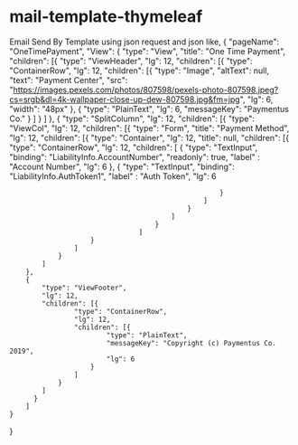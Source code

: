 # mail-template-thymeleaf
Email Send By Template using json request and json like,
{
		"pageName": "OneTimePayment",
		"View": {
			"type": "View",
			"title": "One Time Payment",
			"children": [{
					"type": "ViewHeader",
					"lg": 12,
					"children": [{
							"type": "ContainerRow",
							"lg": 12,
							"children": [{
									"type": "Image",
									"altText": null,
									"text": "Payment Center",
									"src": "https://images.pexels.com/photos/807598/pexels-photo-807598.jpeg?cs=srgb&dl=4k-wallpaper-close-up-dew-807598.jpg&fm=jpg",
									"lg": 6,
									"width": "48px"
								},
								{
								  "type": "PlainText",
                                  "lg": 6,
                                  "messageKey": "Paymentus Co."
								}
						    ]
						}
					]
				},
				{
					"type": "SplitColumn",
					"lg": 12,
					"children": [{
							"type": "ViewCol",
							"lg": 12,
							"children": [{
									"type": "Form",
									"title": "Payment Method",
									"lg": 12,
									"children": [{
											"type": "Container",
											"lg": 12,
											"title": null,
											"children": [{
													"type": "ContainerRow",
													"lg": 12,
													"children": [
														{
															"type": "TextInput",
															"binding": "LiabilityInfo.AccountNumber",
															"readonly": true,
															"label"  : "Account Number",
															"lg": 6
													    },
														{
															"type": "TextInput",
															"binding": "LiabilityInfo.AuthToken1",
															"label"  : "Auth Token",
															"lg": 6
															
														}
													]
												}
											]
										}
									]
						}
					]
				}
			]
		},
		{
			"type": "ViewFooter",
			"lg": 12,
			"children": [{
					"type": "ContainerRow",
					"lg": 12,
					"children": [{
							"type": "PlainText",
							"messageKey": "Copyright (c) Paymentus Co. 2019",
							"lg": 6
						}
					]
				}
			]
		  }
		]
	}
}

